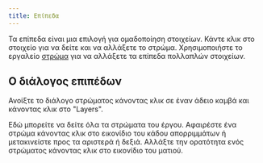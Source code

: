 ```yaml
---
title: Επίπεδα
---
```


Τα επίπεδα είναι μια επιλογή για ομαδοποίηση στοιχείων. Κάντε κλικ στο στοιχείο για να δείτε και να αλλάξετε το στρώμα. Χρησιμοποιήστε το εργαλείο [στρώμα](../tools/layer) για να αλλάξετε τα επίπεδα πολλαπλών στοιχείων.

## Ο διάλογος επιπέδων

Ανοίξτε το διάλογο στρώματος κάνοντας κλικ σε έναν άδειο καμβά και κάνοντας κλικ στο "Layers".

Εδώ μπορείτε να δείτε όλα τα στρώματα του έργου.
Αφαιρέστε ένα στρώμα κάνοντας κλικ στο εικονίδιο του κάδου απορριμμάτων ή μετακινείστε προς τα αριστερά ή δεξιά.
Αλλάξτε την ορατότητα ενός στρώματος κάνοντας κλικ στο εικονίδιο του ματιού.
